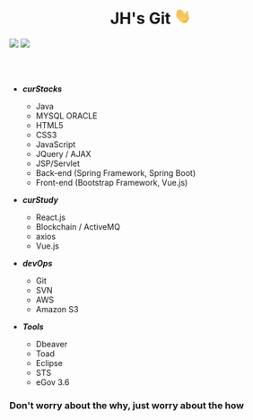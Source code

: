 


<div align="center">
  <h1>JH's Git <img src="https://github.com/ABSphreak/ABSphreak/blob/master/gifs/Hi.gif" width="30px"></h1>

</div>
 <a href=https://mail.google.com/mail/u/0/?ogbl#inbox/ target="_blank"><img src="https://img.shields.io/badge/Gmail-EA4335? style=plastic&logo=Gmail&logoColor=white"/></a>  
 <a href=https://www.instagram.com/jonghyun2023/ target="_blank"><img src="https://img.shields.io/badge/Instagram-E4405F? style=plastic&logo=Instagram&logoColor=white"/></a>
 
   
 <br><br>
 
- ***curStacks***
  - Java
  - MYSQL ORACLE
  - HTML5
  - CSS3
  - JavaScript
  - JQuery / AJAX
  - JSP/Servlet
  - Back-end (Spring Framework, Spring Boot)
  - Front-end (Bootstrap Framework, Vue.js)
- ***curStudy***
  - React.js
  - Blockchain / ActiveMQ
  - axios
  - Vue.js

- ***devOps***
  - Git
  - SVN
  - AWS
  - Amazon S3

- ***Tools***
  - Dbeaver
  - Toad
  - Eclipse
  - STS
  - eGov 3.6



<h3>Don't worry about the why, just worry about the how</h3>


